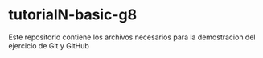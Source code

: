 # tutorialN-basic-g8
Este repositorio contiene los archivos necesarios para la demostracion del ejercicio de Git y GitHub
